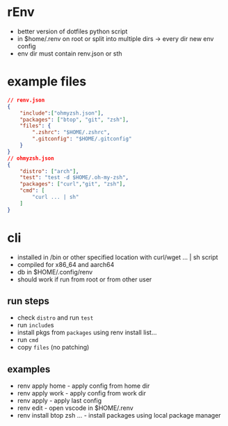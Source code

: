 # rEnv
 - better version of dotfiles python script
 - in $home/.renv on root or split into multiple dirs -> every dir new env config
 - env dir must contain renv.json or sth

# example files
```json
// renv.json
{
    "include":["ohmyzsh.json"],
    "packages": ["btop", "git", "zsh"],
    "files": {
        ".zshrc": "$HOME/.zshrc",
        ".gitconfig": "$HOME/.gitconfig"
    }
}
// ohmyzsh.json
{
    "distro": ["arch"],
    "test": "test -d $HOME/.oh-my-zsh",
    "packages": ["curl","git", "zsh"],
    "cmd": [
        "curl ... | sh"
    ]
}
```
 
# cli
 - installed in /bin or other specified location with curl/wget ... | sh script
 - compiled for x86_64 and aarch64
 - db in $HOME/.config/renv
 - should work if run from root or from other user

## run steps
 - check `distro` and run `test`
 - run `include`s
 - install pkgs from `packages` using renv install list...
 - run `cmd`
 - copy `files` (no patching)

## examples
 - renv apply home - apply config from home dir
 - renv apply work - apply config from work dir
 - renv apply - apply last config
 - renv edit - open vscode in $HOME/.renv
 - renv install btop zsh ... - install packages using local package manager 


